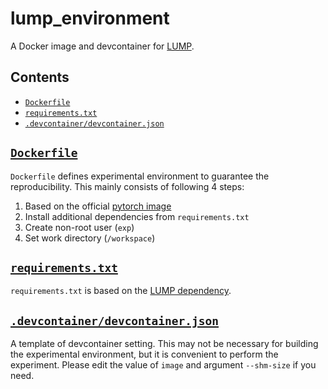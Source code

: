 #  lump_environment
A Docker image and devcontainer for [LUMP](https://github.com/divyam3897/UCL).

## Contents
- [`Dockerfile`](/Dockerfile)
- [`requirements.txt`](/requirements.txt)
- [`.devcontainer/devcontainer.json`](/.devcontainer/devcontainer.json)

## [`Dockerfile`](/Dockerfile)
`Dockerfile` defines experimental environment to guarantee the reproducibility.
This mainly consists of following 4 steps:

1. Based on the official [pytorch image](https://hub.docker.com/layers/pytorch/pytorch/1.9.1-cuda11.1-cudnn8-devel/images/sha256-fd8fcd6e1196d8965657b04e7dfb666046063904b767c1fd75df8039fe0ada17)
2. Install additional dependencies from `requirements.txt`
3.  Create non-root user (`exp`)
4.  Set work directory (`/workspace`)

## [`requirements.txt`](/requirements.txt)
`requirements.txt` is based on the [LUMP dependency](https://github.com/divyam3897/UCL/blob/main/requirements.txt).

## [`.devcontainer/devcontainer.json`](/.devcontainer/devcontainer.json)
A template of devcontainer setting.
This may not be necessary for building the experimental environment, but it is convenient to perform the experiment.
Please edit the value of `image` and argument `--shm-size` if you need.
